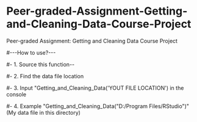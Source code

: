 # Peer-graded-Assignment-Getting-and-Cleaning-Data-Course-Project
Peer-graded Assignment: Getting and Cleaning Data Course Project

#---How to use?---

#- 1. Source this function--

#- 2. Find the data file location

#- 3. Input "Getting_and_Cleaning_Data('YOUT FILE LOCATION') in the console

#- 4. Example "Getting_and_Cleaning_Data("D:/Program Files/RStudio")"  (My data file in this directory)

